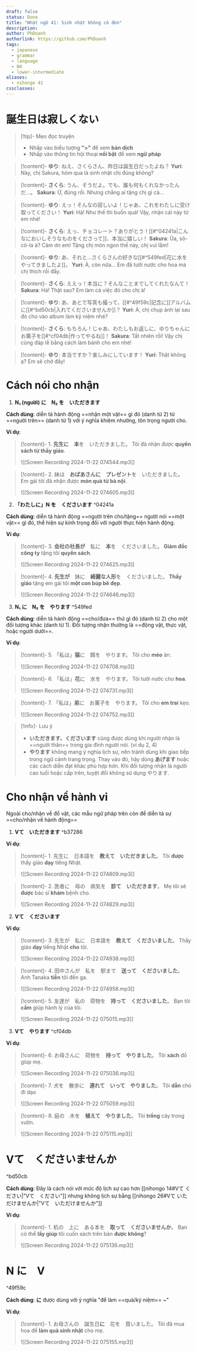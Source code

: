 ```yaml
---
draft: false
status: Done
title: "Nhật ngữ 41: Sinh nhật không cô đơn"
description: 
author: PhDoanh
authorlink: https://github.com/PhDoanh
tags:
  - japanese
  - grammar
  - language
  - N4
  - lower-intermediate
aliases:
  - nihongo 41
cssclasses:
---
```

# 誕生日は寂しくない
> [!tip]- Mẹo đọc truyện
> - Nhấp vào biểu tượng **">"** để xem **bản dịch**
> - Nhấp vào thông tin hội thoại **nổi bật** để xem **ngữ pháp**

> [!content]- **ゆり**: ねえ、さくらさん、昨日は誕生日だったよね？
> **Yuri**: Này, chị Sakura, hôm qua là sinh nhật chị đúng không?

> [!content]- **さくら**: うん、そうだよ。でも、誰も何もくれなかったんだ…。
> **Sakura**: Ừ, đúng rồi. Nhưng chẳng ai tặng chị gì cả...

> [!content]- **ゆり**: えっ！そんなの寂しいよ！じゃあ、これをわたしに受け取ってください！
> **Yuri**: Hả! Như thế thì buồn quá! Vậy, nhận cái này từ em nhé!

> [!content]- **さくら**: えっ、チョコレート？ありがとう！[[#^04241a|こんなにおいしそうなものをくださって]]、本当に嬉しい！
> **Sakura**: Ủa, sô-cô-la à? Cảm ơn em! Tặng chị món ngon thế này, chị vui lắm!

> [!content]- **ゆり**: あ、それと…さくらさんの好きな[[#^549fed|花に水をやってきましたよ]]。
> **Yuri**: À, còn nữa… Em đã tưới nước cho hoa mà chị thích rồi đấy.

> [!content]- **さくら**: ええっ！本当に？そんなことまでしてくれたなんて！
> **Sakura**: Hả! Thật sao? Em làm cả việc đó cho chị à!

> [!content]- **ゆり**: あ、あとで写真も撮って、[[#^49f59c|記念に]]アルバムに[[#^bd50cb|入れてくださいませんか]]？
> **Yuri**: À, chị chụp ảnh lại sau đó cho vào album làm kỷ niệm nhé?

> [!content]- **さくら**: もちろん！じゃあ、わたしもお返しに、ゆりちゃんにお菓子を[[#^cf04db|作ってやるね]]！
> **Sakura**: Tất nhiên rồi! Vậy chị cũng đáp lễ bằng cách làm bánh cho em nhé!

> [!content]- **ゆり**: 本当ですか？楽しみにしています！
> **Yuri**: Thật không ạ? Em sẽ chờ đấy!

# Cách nói cho nhận
1. **N₁ (người) に　N₂ を　いただきます**

**Cách dùng**: diễn tả hành động ==nhận một vật== gì đó (danh từ 2) từ ==người trên== (danh từ 1) với ý nghĩa khiêm nhường, tôn trọng người cho.

**Ví dụ**:
> [!content]- 1\. **先生に　本**を　いただきました。
> Tôi đã nhận được **quyển sách từ thầy giáo**.
> 
> ![[Screen Recording 2024-11-22 074544.mp3]]

> [!content]- 2\. 妹は　**おばあさんに　プレゼント**を　いただきました。
> Em gái tôi đã nhận được **món quà từ bà nội**.
> 
> ![[Screen Recording 2024-11-22 074605.mp3]]

2. **「わたしに」N を　くださいます** ^04241a

**Cách dùng**: diễn tả hành động ==người trên cho/tặng== người nói ==một vật== gì đó, thể hiện sự kính trọng đối với người thực hiện hành động.

**Ví dụ**:
> [!content]- 3\. **会社の社長が**　私に　**本**を　くださいました。
> **Giám đốc công ty** tặng tôi **quyển sách**.
> 
> ![[Screen Recording 2024-11-22 074625.mp3]]

> [!content]- 4\. **先生が**　妹に　**綺麗な人形**を　くださいました。
> **Thầy giáo** tặng em gái tôi **một con búp bê đẹp**.
> 
> ![[Screen Recording 2024-11-22 074646.mp3]]

3. **N₁ に　N₂ を　やります** ^549fed

**Cách dùng**: diễn tả hành động ==cho/đưa== thứ gì đó (danh từ 2) cho một đối tượng khác (danh từ 1). Đối tượng nhận thường là ==động vật, thực vật, hoặc người dưới==.

**Ví dụ**:
> [!content]- 5\. 「私は」**猫**に　餌を　やります。
> Tôi cho **mèo** ăn.
> 
> ![[Screen Recording 2024-11-22 074708.mp3]]

> [!content]- 6\. 「私は」**花**に　水を　やります。
> Tôi tưới nước cho **hoa**.
> 
> ![[Screen Recording 2024-11-22 074731.mp3]]

> [!content]- 7\. 「私は」**弟**に　お菓子を　やります。
> Tôi cho **em trai** kẹo.
> 
> ![[Screen Recording 2024-11-22 074752.mp3]]

> [!info]- Lưu ý
> - **いただきます、くださいます** cũng được dùng khi người nhận là ==người thân== trong gia đình người nói. (ví dụ 2, 4)
> - **やります** không mang ý nghĩa lịch sự, nên tránh dùng khi giao tiếp trong ngữ cảnh trang trọng. Thay vào đó, hãy dùng **あげます** hoặc các cách diễn đạt khác phù hợp hơn. Khi đối tượng nhận là người cao tuổi hoặc cấp trên, tuyệt đối không sử dụng やります.

# Cho nhận về hành vi
Ngoài cho/nhận về đồ vật, các mẫu ngữ pháp trên còn để diễn tả sự ==cho/nhận về hành động==

1. **Vて　いただきます** ^b37286

**Ví dụ**:
> [!content]- 1\. 先生に　日本語を　**教えて　いただきました**。
> Tôi **được** thầy giáo **dạy** tiếng Nhật.
> 
> ![[Screen Recording 2024-11-22 074809.mp3]]

> [!content]- 2\. 医者に　母の　病気を　**診て　いただきます**。
> Mẹ tôi sẽ **được** bác sĩ **khám** bệnh cho.
> 
> ![[Screen Recording 2024-11-22 074829.mp3]]

2. **Vて　くださいます**

**Ví dụ**:
> [!content]- 3\. 先生が　私に　日本語を　**教えて　くださいました**。
> Thầy giáo **dạy** tiếng Nhật **cho** tôi.
> 
> ![[Screen Recording 2024-11-22 074938.mp3]]

> [!content]- 4\. 田中さんが　私を　駅まで　**送って　くださいました**。
> Anh Tanaka **tiễn** tôi đến ga.
> 
> ![[Screen Recording 2024-11-22 074958.mp3]]

> [!content]- 5\. 友達が　私の　荷物を　**持って　くださいました**。
> Bạn tôi **cầm** giúp hành lý của tôi.
> 
> ![[Screen Recording 2024-11-22 075015.mp3]]

3. **Vて　やります** ^cf04db

**Ví dụ**:
> [!content]- 6\. お母さんに　荷物を　**持って　やりました**。
> Tôi **xách** đồ giúp mẹ.
> 
> ![[Screen Recording 2024-11-22 075036.mp3]]

> [!content]- 7\. 犬を　散歩に　**連れて　いって　やりました**。
> Tôi **dẫn** chó đi dạo
>
> ![[Screen Recording 2024-11-22 075059.mp3]]

> [!content]- 8\. 庭の　木を　**植えて　やりました**。
> Tôi **trồng** cây trong vườn.
> 
> ![[Screen Recording 2024-11-22 075115.mp3]]

# Vて　くださいませんか

^bd50cb

**Cách dùng**: Đây là cách nói với mức độ lịch sự cao hơn [[nihongo 14#Vて ください|"Vて　ください"]] nhưng không lịch sự bằng [[nihongo 26#Vて いただけませんか|"Vて　いただけませんか"]]

**Ví dụ**:
> [!content]- 1\. 机の　上に　ある本を　**取って　くださいませんか**。
> Bạn có thể **lấy giúp** tôi cuốn sách trên bàn **được không**?
> 
> ![[Screen Recording 2024-11-22 075136.mp3]]

# N に　V

^49f59c

**Cách dùng**: **に** được dùng với ý nghĩa "để làm ==quà/kỷ niệm== ~" 

**Ví dụ**:
> [!content]- 1\. お母さんの　誕生日**に**　花を　買いました。
> Tôi đã mua hoa để **làm quà sinh nhật** cho mẹ.
> 
> ![[Screen Recording 2024-11-22 075155.mp3]]






